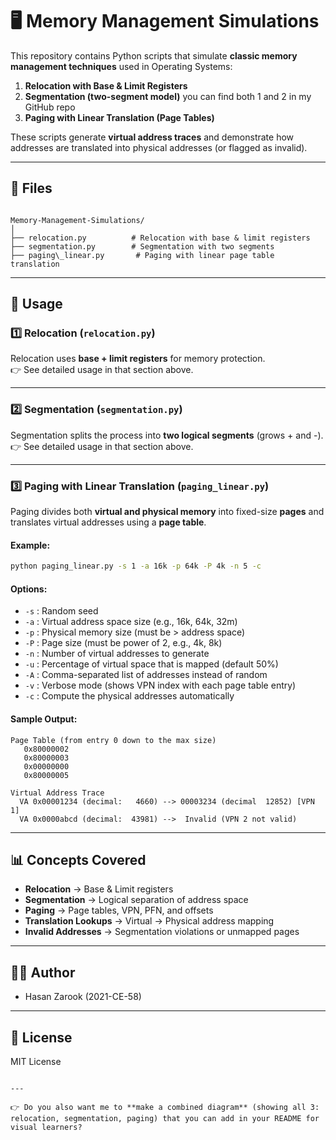 
# 🖥️ Memory Management Simulations

This repository contains Python scripts that simulate **classic memory management techniques** used in Operating Systems:

1. **Relocation with Base & Limit Registers**  
2. **Segmentation (two-segment model)**
you can find both 1 and 2 in my GitHub repo
3. **Paging with Linear Translation (Page Tables)**  

These scripts generate **virtual address traces** and demonstrate how addresses are translated into physical addresses (or flagged as invalid).

---

## 📂 Files
```

Memory-Management-Simulations/
│
├── relocation.py          # Relocation with base & limit registers
├── segmentation.py        # Segmentation with two segments
├── paging\_linear.py       # Paging with linear page table translation

````

---

## 🚀 Usage

### 1️⃣ Relocation (`relocation.py`)
Relocation uses **base + limit registers** for memory protection.  
👉 See detailed usage in that section above.

---

### 2️⃣ Segmentation (`segmentation.py`)
Segmentation splits the process into **two logical segments** (grows + and -).  
👉 See detailed usage in that section above.

---

### 3️⃣ Paging with Linear Translation (`paging_linear.py`)
Paging divides both **virtual and physical memory** into fixed-size **pages** and translates virtual addresses using a **page table**.

#### Example:
```bash
python paging_linear.py -s 1 -a 16k -p 64k -P 4k -n 5 -c
````

#### Options:

* `-s` : Random seed
* `-a` : Virtual address space size (e.g., 16k, 64k, 32m)
* `-p` : Physical memory size (must be > address space)
* `-P` : Page size (must be power of 2, e.g., 4k, 8k)
* `-n` : Number of virtual addresses to generate
* `-u` : Percentage of virtual space that is mapped (default 50%)
* `-A` : Comma-separated list of addresses instead of random
* `-v` : Verbose mode (shows VPN index with each page table entry)
* `-c` : Compute the physical addresses automatically

#### Sample Output:

```
Page Table (from entry 0 down to the max size)
   0x80000002
   0x80000003
   0x00000000
   0x80000005

Virtual Address Trace
  VA 0x00001234 (decimal:   4660) --> 00003234 (decimal  12852) [VPN 1]
  VA 0x0000abcd (decimal:  43981) -->  Invalid (VPN 2 not valid)
```

---

## 📊 Concepts Covered

* **Relocation** → Base & Limit registers
* **Segmentation** → Logical separation of address space
* **Paging** → Page tables, VPN, PFN, and offsets
* **Translation Lookups** → Virtual → Physical address mapping
* **Invalid Addresses** → Segmentation violations or unmapped pages

---

## 👨‍💻 Author

* Hasan Zarook (2021-CE-58)

---

## 📜 License

MIT License

```

---

👉 Do you also want me to **make a combined diagram** (showing all 3: relocation, segmentation, paging) that you can add in your README for visual learners?
```

